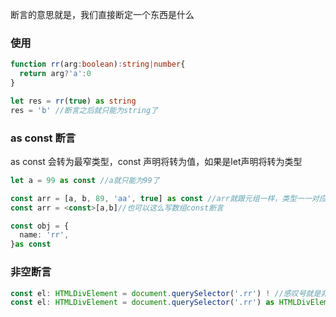 断言的意思就是，我们直接断定一个东西是什么



### 使用

```ts
function rr(arg:boolean):string|number{
  return arg?'a':0
}

let res = rr(true) as string
res = 'b' //断言之后就只能为string了
```



### as const 断言

as const 会转为最窄类型，const 声明将转为值，如果是let声明将转为类型

```ts
let a = 99 as const //a就只能为99了

const arr = [a, b, 89, 'aa', true] as const //arr就跟元组一样，类型一一对应了
const arr = <const>[a,b]//也可以这么写数组const断言

const obj = {
  name: 'rr',
}as const
```



### 非空断言

```ts
const el: HTMLDivElement = document.querySelector('.rr') ! //感叹号就是非空断言
const el: HTMLDivElement = document.querySelector('.rr') as HTMLDivElement //相当于！断定没有null的可能性
```


